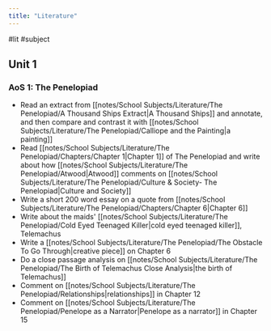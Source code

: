 ```yaml
---
title: "Literature"
---
```


#lit #subject 
## Unit 1
### AoS 1: The Penelopiad
- Read an extract from [[notes/School Subjects/Literature/The Penelopiad/A Thousand Ships Extract|A Thousand Ships]] and annotate, and then compare and contrast it with [[notes/School Subjects/Literature/The Penelopiad/Calliope and the Painting|a painting]]
- Read [[notes/School Subjects/Literature/The Penelopiad/Chapters/Chapter 1|Chapter 1]] of The Penelopiad and write about how [[notes/School Subjects/Literature/The Penelopiad/Atwood|Atwood]] comments on [[notes/School Subjects/Literature/The Penelopiad/Culture & Society- The Penelopiad|Culture and Society]]
- Write a short 200 word essay on a quote from [[notes/School Subjects/Literature/The Penelopiad/Chapters/Chapter 6|Chapter 6]]
- Write about the maids' [[notes/School Subjects/Literature/The Penelopiad/Cold Eyed Teenaged Killer|cold eyed teenaged killer]], Telemachus
- Write a [[notes/School Subjects/Literature/The Penelopiad/The Obstacle To Go Through|creative piece]] on Chapter 6
- Do a close passage analysis on [[notes/School Subjects/Literature/The Penelopiad/The Birth of Telemachus Close Analysis|the birth of Telemachus]]
- Comment on [[notes/School Subjects/Literature/The Penelopiad/Relationships|relationships]] in Chapter 12
- Comment on [[notes/School Subjects/Literature/The Penelopiad/Penelope as a Narrator|Penelope as a narrator]] in Chapter 15